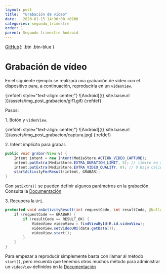 ```yaml
---
layout: post
title:  "Grabación de vídeo"
date:   2020-01-15 14:30:00 +0200
categories: segundo_trimestre
order: 1
parent: Segundo trimestre Android
---
```


[GitHub](https://github.com/Manuel-Ag/PMD_19-20/tree/master/GrabacionVideo){: .btn .btn-blue }

# Grabación de vídeo

En el siguiente ejemplo se realizará una grabación de vídeo con el dispositivo para, a continuación, reproducirla en un `videoView`.

{:refdef: style="text-align: center;"}
![Android]({{ site.baseurl }}/assets/img_post_grabacion/gif1.gif)
{:refdef}

Pasos:

1\. Botón y `videoView`.

{:refdef: style="text-align: center;"}
![Android]({{ site.baseurl }}/assets/img_post_grabacion/captura.jpg)
{:refdef}

2\. Intent implícito para grabar.

```java
public void grabar(View v) {
    Intent intent = new Intent(MediaStore.ACTION_VIDEO_CAPTURE);
    intent.putExtra(MediaStore.EXTRA_DURATION_LIMIT, 5); // límite en segundos
    intent.putExtra(MediaStore.EXTRA_VIDEO_QUALITY, 0); // 0 baja calidad, 1 alta
    startActivityForResult(intent, GRABAR);
}
```
Con `putExtra()` se pueden definir algunos parámetros en la grabación. Consulta la [Documentación](https://developer.android.com/reference/android/provider/MediaStore)

3\. Recupera la `Uri`.

```java
protected void onActivityResult(int requestCode, int resultCode, @Nullable Intent data) {
    if (requestCode == GRABAR) {
        if (resultCode == RESULT_OK) {
            VideoView videoView = findViewById(R.id.videoView);
            videoView.setVideoURI(data.getData());
            videoView.start();
        }
    }
}
```
Para empezar a reproducir simplemente basta con llamar al método `start()`, pero recuerda que tenemos otros muchos método para administrar un `videoView` definidos en la [Documentación](https://developer.android.com/reference/android/widget/VideoView)
